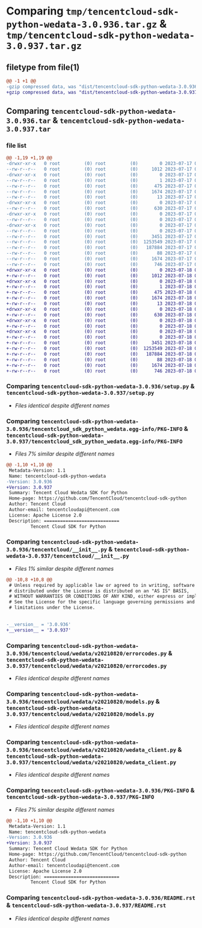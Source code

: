 # Comparing `tmp/tencentcloud-sdk-python-wedata-3.0.936.tar.gz` & `tmp/tencentcloud-sdk-python-wedata-3.0.937.tar.gz`

## filetype from file(1)

```diff
@@ -1 +1 @@
-gzip compressed data, was "dist/tencentcloud-sdk-python-wedata-3.0.936.tar", last modified: Mon Jul 17 00:39:58 2023, max compression
+gzip compressed data, was "dist/tencentcloud-sdk-python-wedata-3.0.937.tar", last modified: Tue Jul 18 00:35:35 2023, max compression
```

## Comparing `tencentcloud-sdk-python-wedata-3.0.936.tar` & `tencentcloud-sdk-python-wedata-3.0.937.tar`

### file list

```diff
@@ -1,19 +1,19 @@
-drwxr-xr-x   0 root         (0) root         (0)        0 2023-07-17 00:39:58.000000 tencentcloud-sdk-python-wedata-3.0.936/
--rw-r--r--   0 root         (0) root         (0)     1012 2023-07-17 00:39:58.000000 tencentcloud-sdk-python-wedata-3.0.936/setup.py
-drwxr-xr-x   0 root         (0) root         (0)        0 2023-07-17 00:39:58.000000 tencentcloud-sdk-python-wedata-3.0.936/tencentcloud_sdk_python_wedata.egg-info/
--rw-r--r--   0 root         (0) root         (0)        1 2023-07-17 00:39:58.000000 tencentcloud-sdk-python-wedata-3.0.936/tencentcloud_sdk_python_wedata.egg-info/dependency_links.txt
--rw-r--r--   0 root         (0) root         (0)      475 2023-07-17 00:39:58.000000 tencentcloud-sdk-python-wedata-3.0.936/tencentcloud_sdk_python_wedata.egg-info/SOURCES.txt
--rw-r--r--   0 root         (0) root         (0)     1674 2023-07-17 00:39:58.000000 tencentcloud-sdk-python-wedata-3.0.936/tencentcloud_sdk_python_wedata.egg-info/PKG-INFO
--rw-r--r--   0 root         (0) root         (0)       13 2023-07-17 00:39:58.000000 tencentcloud-sdk-python-wedata-3.0.936/tencentcloud_sdk_python_wedata.egg-info/top_level.txt
-drwxr-xr-x   0 root         (0) root         (0)        0 2023-07-17 00:39:58.000000 tencentcloud-sdk-python-wedata-3.0.936/tencentcloud/
--rw-r--r--   0 root         (0) root         (0)      630 2023-07-17 00:39:58.000000 tencentcloud-sdk-python-wedata-3.0.936/tencentcloud/__init__.py
-drwxr-xr-x   0 root         (0) root         (0)        0 2023-07-17 00:39:58.000000 tencentcloud-sdk-python-wedata-3.0.936/tencentcloud/wedata/
--rw-r--r--   0 root         (0) root         (0)        0 2023-07-17 00:39:58.000000 tencentcloud-sdk-python-wedata-3.0.936/tencentcloud/wedata/__init__.py
-drwxr-xr-x   0 root         (0) root         (0)        0 2023-07-17 00:39:58.000000 tencentcloud-sdk-python-wedata-3.0.936/tencentcloud/wedata/v20210820/
--rw-r--r--   0 root         (0) root         (0)        0 2023-07-17 00:39:58.000000 tencentcloud-sdk-python-wedata-3.0.936/tencentcloud/wedata/v20210820/__init__.py
--rw-r--r--   0 root         (0) root         (0)     3451 2023-07-17 00:39:58.000000 tencentcloud-sdk-python-wedata-3.0.936/tencentcloud/wedata/v20210820/errorcodes.py
--rw-r--r--   0 root         (0) root         (0)  1253549 2023-07-17 00:39:58.000000 tencentcloud-sdk-python-wedata-3.0.936/tencentcloud/wedata/v20210820/models.py
--rw-r--r--   0 root         (0) root         (0)   187884 2023-07-17 00:39:58.000000 tencentcloud-sdk-python-wedata-3.0.936/tencentcloud/wedata/v20210820/wedata_client.py
--rw-r--r--   0 root         (0) root         (0)       88 2023-07-17 00:39:58.000000 tencentcloud-sdk-python-wedata-3.0.936/setup.cfg
--rw-r--r--   0 root         (0) root         (0)     1674 2023-07-17 00:39:58.000000 tencentcloud-sdk-python-wedata-3.0.936/PKG-INFO
--rw-r--r--   0 root         (0) root         (0)      746 2023-07-17 00:39:58.000000 tencentcloud-sdk-python-wedata-3.0.936/README.rst
+drwxr-xr-x   0 root         (0) root         (0)        0 2023-07-18 00:35:35.000000 tencentcloud-sdk-python-wedata-3.0.937/
+-rw-r--r--   0 root         (0) root         (0)     1012 2023-07-18 00:35:35.000000 tencentcloud-sdk-python-wedata-3.0.937/setup.py
+drwxr-xr-x   0 root         (0) root         (0)        0 2023-07-18 00:35:35.000000 tencentcloud-sdk-python-wedata-3.0.937/tencentcloud_sdk_python_wedata.egg-info/
+-rw-r--r--   0 root         (0) root         (0)        1 2023-07-18 00:35:35.000000 tencentcloud-sdk-python-wedata-3.0.937/tencentcloud_sdk_python_wedata.egg-info/dependency_links.txt
+-rw-r--r--   0 root         (0) root         (0)      475 2023-07-18 00:35:35.000000 tencentcloud-sdk-python-wedata-3.0.937/tencentcloud_sdk_python_wedata.egg-info/SOURCES.txt
+-rw-r--r--   0 root         (0) root         (0)     1674 2023-07-18 00:35:35.000000 tencentcloud-sdk-python-wedata-3.0.937/tencentcloud_sdk_python_wedata.egg-info/PKG-INFO
+-rw-r--r--   0 root         (0) root         (0)       13 2023-07-18 00:35:35.000000 tencentcloud-sdk-python-wedata-3.0.937/tencentcloud_sdk_python_wedata.egg-info/top_level.txt
+drwxr-xr-x   0 root         (0) root         (0)        0 2023-07-18 00:35:35.000000 tencentcloud-sdk-python-wedata-3.0.937/tencentcloud/
+-rw-r--r--   0 root         (0) root         (0)      630 2023-07-18 00:35:35.000000 tencentcloud-sdk-python-wedata-3.0.937/tencentcloud/__init__.py
+drwxr-xr-x   0 root         (0) root         (0)        0 2023-07-18 00:35:35.000000 tencentcloud-sdk-python-wedata-3.0.937/tencentcloud/wedata/
+-rw-r--r--   0 root         (0) root         (0)        0 2023-07-18 00:35:35.000000 tencentcloud-sdk-python-wedata-3.0.937/tencentcloud/wedata/__init__.py
+drwxr-xr-x   0 root         (0) root         (0)        0 2023-07-18 00:35:35.000000 tencentcloud-sdk-python-wedata-3.0.937/tencentcloud/wedata/v20210820/
+-rw-r--r--   0 root         (0) root         (0)        0 2023-07-18 00:35:35.000000 tencentcloud-sdk-python-wedata-3.0.937/tencentcloud/wedata/v20210820/__init__.py
+-rw-r--r--   0 root         (0) root         (0)     3451 2023-07-18 00:35:35.000000 tencentcloud-sdk-python-wedata-3.0.937/tencentcloud/wedata/v20210820/errorcodes.py
+-rw-r--r--   0 root         (0) root         (0)  1253549 2023-07-18 00:35:35.000000 tencentcloud-sdk-python-wedata-3.0.937/tencentcloud/wedata/v20210820/models.py
+-rw-r--r--   0 root         (0) root         (0)   187884 2023-07-18 00:35:35.000000 tencentcloud-sdk-python-wedata-3.0.937/tencentcloud/wedata/v20210820/wedata_client.py
+-rw-r--r--   0 root         (0) root         (0)       88 2023-07-18 00:35:35.000000 tencentcloud-sdk-python-wedata-3.0.937/setup.cfg
+-rw-r--r--   0 root         (0) root         (0)     1674 2023-07-18 00:35:35.000000 tencentcloud-sdk-python-wedata-3.0.937/PKG-INFO
+-rw-r--r--   0 root         (0) root         (0)      746 2023-07-18 00:35:35.000000 tencentcloud-sdk-python-wedata-3.0.937/README.rst
```

### Comparing `tencentcloud-sdk-python-wedata-3.0.936/setup.py` & `tencentcloud-sdk-python-wedata-3.0.937/setup.py`

 * *Files identical despite different names*

### Comparing `tencentcloud-sdk-python-wedata-3.0.936/tencentcloud_sdk_python_wedata.egg-info/PKG-INFO` & `tencentcloud-sdk-python-wedata-3.0.937/tencentcloud_sdk_python_wedata.egg-info/PKG-INFO`

 * *Files 7% similar despite different names*

```diff
@@ -1,10 +1,10 @@
 Metadata-Version: 1.1
 Name: tencentcloud-sdk-python-wedata
-Version: 3.0.936
+Version: 3.0.937
 Summary: Tencent Cloud Wedata SDK for Python
 Home-page: https://github.com/TencentCloud/tencentcloud-sdk-python
 Author: Tencent Cloud
 Author-email: tencentcloudapi@tencent.com
 License: Apache License 2.0
 Description: ============================
         Tencent Cloud SDK for Python
```

### Comparing `tencentcloud-sdk-python-wedata-3.0.936/tencentcloud/__init__.py` & `tencentcloud-sdk-python-wedata-3.0.937/tencentcloud/__init__.py`

 * *Files 1% similar despite different names*

```diff
@@ -10,8 +10,8 @@
 # Unless required by applicable law or agreed to in writing, software
 # distributed under the License is distributed on an "AS IS" BASIS,
 # WITHOUT WARRANTIES OR CONDITIONS OF ANY KIND, either express or implied.
 # See the License for the specific language governing permissions and
 # limitations under the License.
 
 
-__version__ = '3.0.936'
+__version__ = '3.0.937'
```

### Comparing `tencentcloud-sdk-python-wedata-3.0.936/tencentcloud/wedata/v20210820/errorcodes.py` & `tencentcloud-sdk-python-wedata-3.0.937/tencentcloud/wedata/v20210820/errorcodes.py`

 * *Files identical despite different names*

### Comparing `tencentcloud-sdk-python-wedata-3.0.936/tencentcloud/wedata/v20210820/models.py` & `tencentcloud-sdk-python-wedata-3.0.937/tencentcloud/wedata/v20210820/models.py`

 * *Files identical despite different names*

### Comparing `tencentcloud-sdk-python-wedata-3.0.936/tencentcloud/wedata/v20210820/wedata_client.py` & `tencentcloud-sdk-python-wedata-3.0.937/tencentcloud/wedata/v20210820/wedata_client.py`

 * *Files identical despite different names*

### Comparing `tencentcloud-sdk-python-wedata-3.0.936/PKG-INFO` & `tencentcloud-sdk-python-wedata-3.0.937/PKG-INFO`

 * *Files 7% similar despite different names*

```diff
@@ -1,10 +1,10 @@
 Metadata-Version: 1.1
 Name: tencentcloud-sdk-python-wedata
-Version: 3.0.936
+Version: 3.0.937
 Summary: Tencent Cloud Wedata SDK for Python
 Home-page: https://github.com/TencentCloud/tencentcloud-sdk-python
 Author: Tencent Cloud
 Author-email: tencentcloudapi@tencent.com
 License: Apache License 2.0
 Description: ============================
         Tencent Cloud SDK for Python
```

### Comparing `tencentcloud-sdk-python-wedata-3.0.936/README.rst` & `tencentcloud-sdk-python-wedata-3.0.937/README.rst`

 * *Files identical despite different names*

